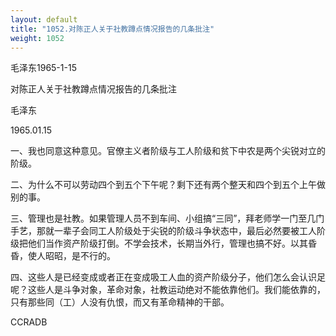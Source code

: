 ```yaml
---
layout: default
title: "1052.对陈正人关于社教蹲点情况报告的几条批注"
weight: 1052
---
```


毛泽东1965-1-15

对陈正人关于社教蹲点情况报告的几条批注

毛泽东

1965.01.15

一、我也同意这种意见。官僚主义者阶级与工人阶级和贫下中农是两个尖锐对立的阶级。

二、为什么不可以劳动四个到五个下午呢？剩下还有两个整天和四个到五个上午做别的事。

三、管理也是社教。如果管理人员不到车间、小组搞“三同”，拜老师学一门至几门手艺，那就一辈子会同工人阶级处于尖锐的阶级斗争状态中，最后必然要被工人阶级把他们当作资产阶级打倒。不学会技术，长期当外行，管理也搞不好。以其昏昏，使人昭昭，是不行的。

四、这些人是已经变成或者正在变成吸工人血的资产阶级分子，他们怎么会认识足呢？这些人是斗争对象，革命对象，社教运动绝对不能依靠他们。我们能依靠的，只有那些同（工）人没有仇恨，而又有革命精神的干部。

CCRADB

